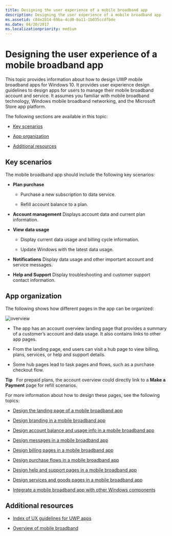 ```yaml
---
title: Designing the user experience of a mobile broadband app
description: Designing the user experience of a mobile broadband app
ms.assetid: c84e2814-69ba-4cd0-ba11-1b035ccdfbde
ms.date: 04/20/2017
ms.localizationpriority: medium
---
```


# Designing the user experience of a mobile broadband app


This topic provides information about how to design UWP mobile broadband apps for Windows 10. It provides user experience design guidelines to design apps for users to manage their mobile broadband account and service. It assumes you familiar with mobile broadband technology, Windows mobile broadband networking, and the Microsoft Store app platform.

The following sections are available in this topic:

-   [Key scenarios](#keyui)

-   [App organization](#apporg)

-   [Additional resources](#resources)

## <span id="keyui"></span><span id="KEYUI"></span>Key scenarios


The mobile broadband app should include the following key scenarios:

-   **Plan purchase**

    -   Purchase a new subscription to data service.

    -   Refill account balance to a plan.

-   **Account management** Displays account data and current plan information.

-   **View data usage**

    -   Display current data usage and billing cycle information.

    -   Update Windows with the latest data usage.

-   **Notifications** Display data usage and other important account and service messages.

-   **Help and Support** Display troubleshooting and customer support contact information.

## <span id="apporg"></span><span id="APPORG"></span>App organization


The following shows how different pages in the app can be organized:

![overview](images/mb-fig1-overview-uwp-device-app.png)

-   The app has an account overview landing page that provides a summary of a customer’s account and data usage. It also contains links to other app pages.

-   From the landing page, end users can visit a hub page to view billing, plans, services, or help and support details.

-   Some hub pages lead to task pages and flows, such as a purchase checkout flow.

**Tip**  
For prepaid plans, the account overview could directly link to a **Make a Payment** page for refill scenarios.

 

For more information about how to design these pages, see the following topics:

-   [Design the landing page of a mobile broadband app](design-the-landing-page-of-a-mobile-broadband-app.md)

-   [Design branding in a mobile broadband app](design-branding-in-a-mobile-broadband-app.md)

-   [Design account balance and usage info in a mobile broadband app](design-account-balance-and-usage-info-in-a-mobile-broadband-app.md)

-   [Design messages in a mobile broadband app](design-messages-in-a-mobile-broadband-app.md)

-   [Design billing pages in a mobile broadband app](design-billing-pages-in-a-mobile-broadband-app.md)

-   [Design purchase flows in a mobile broadband app](design-purchase-flows-in-a-mobile-broadband-app.md)

-   [Design help and support pages in a mobile broadband app](design-help-and-support-pages-in-a-mobile-broadband-app.md)

-   [Design services and goods pages in a mobile broadband app](design-services-and-goods-pages-in-a-mobile-broadband-app.md)

-   [Integrate a mobile broadband app with other Windows components](integrate-a-mobile-broadband-app-with-other-windows-components.md)

## <span id="resources"></span><span id="RESOURCES"></span>Additional resources


-   [Index of UX guidelines for UWP apps](https://msdn.microsoft.com/library/windows/apps/hh465424)

-   [Overview of mobile broadband](overview-of-mobile-broadband.md)

 

 





